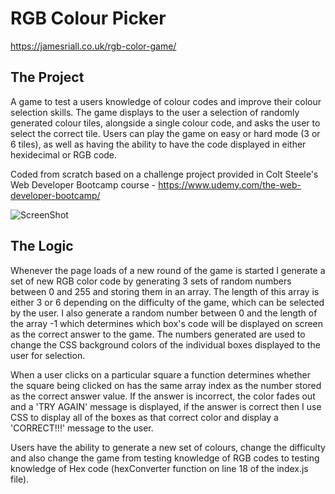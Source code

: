 # RGB Colour Picker

https://jamesriall.co.uk/rgb-color-game/

## The Project

A game to test a users knowledge of colour codes and improve their colour selection skills. The game displays to the user a selection of randomly generated colour tiles, alongside a single colour code, and asks the user to select the correct tile. Users can play the game on easy or hard mode (3 or 6 tiles), as well as having the ability to have the code displayed in either hexidecimal or RGB code.

Coded from scratch based on a challenge project provided in Colt Steele's Web Developer Bootcamp course - https://www.udemy.com/the-web-developer-bootcamp/

![ScreenShot](http://res.cloudinary.com/jamesriall/image/upload/v1513605311/color-game-image_rmhd2k.png)

## The Logic

Whenever the page loads of a new round of the game is started I generate a set of new RGB color code by generating 3 sets of random numbers between 0 and 255 and storing them in an array. The length of this array is either 3 or 6 depending on the difficulty of the game, which can be selected by the user. I also generate a random number between 0 and the length of the array -1 which determines which box's code will be displayed on screen as the correct answer to the game. The numbers generated are used to change the CSS background colors of the individual boxes displayed to the user for selection.

When a user clicks on a particular square a function determines whether the square being clicked on has the same array index as the number stored as the correct answer value. If the answer is incorrect, the color fades out and a 'TRY AGAIN' message is displayed, if the answer is correct then I use CSS to display all of the boxes as that correct color and display a 'CORRECT!!!' message to the user.

Users have the ability to generate a new set of colours, change the difficulty and also change the game from testing knowledge of RGB codes to testing knowledge of Hex code (hexConverter function on line 18 of the index.js file).